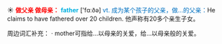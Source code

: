 ☀ <font color="red">**做父亲 做母亲：**</font>
<font color="sky blue">**father**</font> ['fɑːðə] 
<font color="#0070c0">vt. 成为某个孩子的父亲，做…的父亲：</font>He claims to have fathered over 20 children. 他声称有20多个亲生子女。

周边词汇补充：
· mother可指给…以母亲的关爱，给…以母亲般的关爱。
